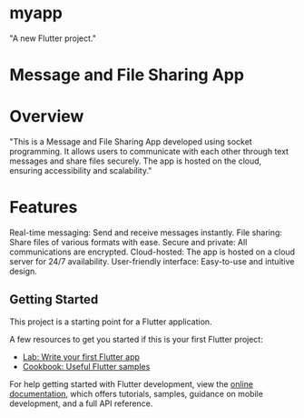 # myapp

"A new Flutter project."
# Message and File Sharing App
# Overview
"This is a Message and File Sharing App developed using socket programming. It allows users to communicate with each other through text messages and share files securely. The app is hosted on the cloud, ensuring accessibility and scalability."

# Features
Real-time messaging: Send and receive messages instantly.
File sharing: Share files of various formats with ease.
Secure and private: All communications are encrypted.
Cloud-hosted: The app is hosted on a cloud server for 24/7 availability.
User-friendly interface: Easy-to-use and intuitive design.

## Getting Started

This project is a starting point for a Flutter application.

A few resources to get you started if this is your first Flutter project:

- [Lab: Write your first Flutter app](https://docs.flutter.dev/get-started/codelab)
- [Cookbook: Useful Flutter samples](https://docs.flutter.dev/cookbook)

For help getting started with Flutter development, view the
[online documentation](https://docs.flutter.dev/), which offers tutorials,
samples, guidance on mobile development, and a full API reference.
